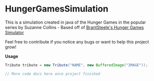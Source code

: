 # HungerGamesSimulation
This is a simulation created in java of the Hunger Games in the popular series by Suzanne Collins - 
Based off of [BrantSteele's Hunger Games Simulator](https://brainsteele.net/hungergames/)

Feel free to contribute if you notice any bugs or want to help this project grow!

**Usage**
```java
Tribute tribute = new Tribute("NAME", new BufferedImage("IMAGE"));

// More code docs here once project finished
```
